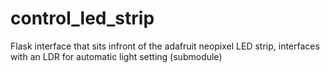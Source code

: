 # control_led_strip
Flask interface that sits infront of the adafruit neopixel LED strip, interfaces with an LDR for automatic light setting (submodule)

